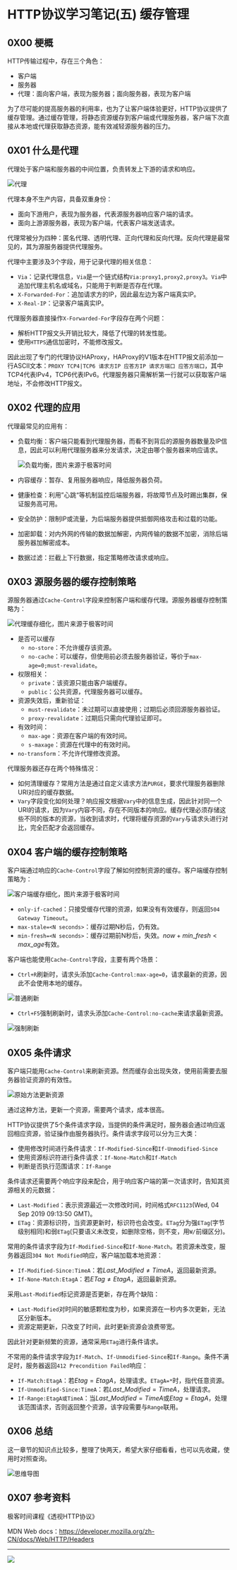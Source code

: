 # HTTP协议学习笔记(五)  缓存管理

## 0X00 梗概

HTTP传输过程中，存在三个角色：

- 客户端
- 服务器
- 代理：面向客户端，表现为服务器；面向服务器，表现为客户端

为了尽可能的提高服务器的利用率，也为了让客户端体验更好，HTTP协议提供了缓存管理。通过缓存管理，将静态资源缓存到客户端或代理服务器，客户端下次直接从本地或代理获取静态资源，能有效减轻源服务器的压力。

## 0X01 什么是代理

代理处于客户端和服务器的中间位置，负责转发上下游的请求和响应。

![代理](../../%E7%BD%91%E7%BB%9C/HTTP%E5%8D%8F%E8%AE%AE/raws/%E7%BC%93%E5%AD%98%E7%AE%A1%E7%90%86/%E4%BB%A3%E7%90%86.png)

代理本身不生产内容，具备双重身份：

- 面向下游用户，表现为服务器，代表源服务器响应客户端的请求。
- 面向上游源服务器，表现为客户端，代表客户端发送请求。

代理常被分为四种：匿名代理、透明代理、正向代理和反向代理。反向代理是最常见的，其为源服务器提供代理服务。

代理中主要涉及3个字段，用于记录代理的相关信息：

- `Via`：记录代理信息，`Via`是一个链式结构`Via:proxy1,proxy2,proxy3`。`Via`中追加代理主机名或域名，只能用于判断是否存在代理。
- `X-Forwarded-For`：追加请求方的IP，因此最左边为客户端真实IP。
- `X-Real-IP`：记录客户端真实IP。

代理服务器直接操作`X-Forwarded-For`字段存在两个问题：

- 解析HTTP报文头开销比较大，降低了代理的转发性能。
- 使用`HTTPS`通信加密时，不能修改报文。

因此出现了专门的代理协议HAProxy，HAProxy的V1版本在HTTP报文前添加一行ASCII文本：`PROXY TCP4|TCP6 请求方IP 应答方IP 请求方端口 应答方端口`，其中TCP4代表IPv4，TCP6代表IPv6。代理服务器只需解析第一行就可以获取客户端地址，不会修改HTTP报文。

## 0X02 代理的应用

代理最常见的应用有：

- 负载均衡：客户端只能看到代理服务器，而看不到背后的源服务器数量及IP信息，因此可以利用代理服务器来分发请求，决定由哪个服务器来响应请求。

  ![负载均衡，图片来源于极客时间](raws/缓存管理/负载均衡.png)

- 内容缓存：暂存、复用服务器响应，降低服务器负荷。

- 健康检查：利用”心跳“等机制监控后端服务器，将故障节点及时踢出集群，保证服务高可用。

- 安全防护：限制IP或流量，为后端服务器提供抵御网络攻击和过载的功能。

- 加密卸载：对内外网的传输的数据加解密，内网传输的数据不加密，消除后端服务器加解密成本。

- 数据过滤：拦截上下行数据，指定策略修改请求或响应。

## 0X03 源服务器的缓存控制策略

源服务器通过`Cache-Control`字段来控制客户端和缓存代理。源服务器缓存控制策略为：

![代理缓存细化，图片来源于极客时间](raws/缓存管理/代理缓存细化.png)

- 是否可以缓存
	- `no-store`：不允许缓存该资源。
	- `no-cache`：可以缓存，但使用前必须去服务器验证，等价于`max-age=0;must-revalidate`。
- 权限相关：
  - `private`：该资源只能由客户端缓存。
  - `public`：公共资源，代理服务器可以缓存。
- 资源失效后，重新验证：
  - `must-revalidate`：未过期可以直接使用；过期后必须回源服务器验证。
  - `proxy-revalidate`：过期后只需向代理验证即可。
- 有效时间：
  - `max-age`：资源在客户端的有效时间。
  - `s-maxage`：资源在代理中的有效时间。
- `no-transform`：不允许代理修改资源。

代理服务器还存在两个特殊情况：

- 如何清理缓存？常用方法是通过自定义请求方法`PURGE`，要求代理服务器删除URI对应的缓存数据。
- `Vary`字段变化如何处理？响应报文根据`Vary`中的信息生成，因此针对同一个URI的请求，因为`Vary`内容不同，存在不同版本的响应。缓存代理必须存储这些不同的版本的资源，当收到请求时，代理将缓存资源的`Vary`与请求头进行对比，完全匹配才会返回缓存。

## 0X04 客户端的缓存控制策略

客户端通过响应的`Cache-Control`字段了解如何控制资源的缓存。客户端缓存控制策略为：

![客户端缓存细化，图片来源于极客时间](raws/缓存管理/客户端缓存细化.png)

- `only-if-cached`：只接受缓存代理的资源，如果没有有效缓存，则返回`504 Gateway Timeout`。
- `max-stale=<N seconds>`：缓存过期N秒后，仍有效。
- `min-fresh=<N seconds>`：缓存过期前N秒后，失效。$now+min\_fresh<max\_age$有效。

客户端也能使用`Cache-Control`字段，主要有两个场景：

- `Ctrl+R`刷新时，请求头添加`Cache-Control:max-age=0`，请求最新的资源，因此不会使用本地的缓存。

![普通刷新](raws/缓存管理/普通刷新.png)

- `Ctrl+F5`强制刷新时，请求头添加`Cache-Control:no-cache`来请求最新资源。

![强制刷新](raws/缓存管理/强制刷新.png)

## 0X05 条件请求

客户端只能用`Cache-Control`来刷新资源。然而缓存会出现失效，使用前需要去服务器验证资源的有效性。

![原始方法更新资源](raws/缓存管理/原始方法更新资源.png)

通过这种方法，更新一个资源，需要两个请求，成本很高。

HTTP协议提供了5个条件请求字段，当提供的条件满足时，服务器会通过响应返回相应资源，验证操作由服务器执行。条件请求字段可以分为三大类：

- 使用修改时间进行条件请求：`If-Modified-Since`和`If-Unmodified-Since`
- 使用资源标识符进行条件请求：`If-None-Match`和`If-Match`
- 判断是否执行范围请求：`If-Range`

条件请求还需要两个响应字段来配合，用于响应客户端的第一次请求时，告知其资源相关的元数据：

- `Last-Modified`：表示资源最近一次修改时间，时间格式`RFC1123`(Wed, 04 Sep 2019 09:13:50 GMT)。
- `ETag`：资源标识符，当资源更新时，标识符也会改变。`ETag`分为强`ETag`(字节级别相同)和弱`ETag`(只要语义未改变，如删除空格，则不变，用`W/`前缀区分)。

常用的条件请求字段为`If-Modified-Since`和`If-None-Match`。若资源未改变，服务器返回`304 Not Modified`响应，客户端加载本地资源：

- `If-Modified-Since:TimeA`：若$Last\_Modified \neq TimeA$，返回最新资源。
- `If-None-Match:EtagA`：若$ETag \neq EtagA$，返回最新资源。

采用`Last-Modified`标记资源是否更新，存在两个缺陷：

- `Last-Modified`对时间的敏感颗粒度为秒，如果资源在一秒内多次更新，无法区分新版本。
- 资源定期更新，只改变了时间，此时更新资源会浪费带宽。

因此针对更新频繁的资源，通常采用`ETag`进行条件请求。

不常用的条件请求字段为`If-Match`、`If-Unmodified-Since`和`If-Range`。条件不满足时，服务器返回`412 Precondition Failed`响应：

- `If-Match:EtagA`：若$Etag=EtagA$，处理请求。`ETagA=*`时，指代任意资源。
- `If-Unmodified-Since:TimeA`：若$Last\_Modified = TimeA$，处理请求。
- `If-Range:EtagA或TimeA`：当$Last\_Modified = TimeA$或$Etag=EtagA$，处理该范围请求，否则返回整个资源，该字段需要与`Range`联用。

## 0X06 总结

这一章节的知识点比较多，整理了快两天，希望大家仔细看看，也可以先收藏，使用时对照查询。

![思维导图](raws/缓存管理/缓存管理思维导图.png)

## 0X07 参考资料

极客时间课程《透视HTTP协议》

MDN Web docs：https://developer.mozilla.org/zh-CN/docs/Web/HTTP/Headers

------

![](../../%E5%85%AC%E5%85%B1%E5%9B%BE%E7%89%87/%E5%BE%AE%E4%BF%A1%E5%8F%B7.png)